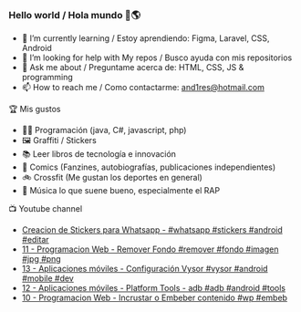 ### Hello world / Hola mundo 👋🌎

<!--
**xaca/xaca** is a ✨ _special_ ✨ repository because its `README.md` (this file) appears on your GitHub profile.

Here are some ideas to get you started:
-->

- 🌱 I’m currently learning / Estoy aprendiendo: Figma, Laravel, CSS, Android
- 🤔 I’m looking for help with My repos / Busco ayuda con mis repositorios
- 💬 Ask me about / Preguntame acerca de: HTML, CSS, JS & programming 
- 📫 How to reach me / Como contactarme: and1res@hotmail.com

🏆 Mis gustos
- 👨‍💻 Programación (java, C#, javascript, php)
- 🖼️ Graffiti / Stickers
- 📚 Leer libros de tecnología e innovación
- 💢 Comics (Fanzines, autobiografías, publicaciones independientes)
- 🚲 Crossfit (Me gustan los deportes en general)
- 🎤 Música lo que suene bueno, especialmente el RAP
<!--
📝 Frases
- "I only smile in the dark, I only smile when it's complicated" Raybiez
- "De lo que ves créete la mitad de lo que no ves no te creas nada" Kase O
-->
📺 Youtube channel
<!-- BLOG-POST-LIST:START -->
- [Creacion de Stickers para Whatsapp - #whatsapp #stickers #android #editar](https://www.youtube.com/watch?v=z9P9cv7yMa8)
- [11 - Programacion Web - Remover Fondo #remover #fondo #imagen #jpg #png](https://www.youtube.com/watch?v=Tz9peO1Y6u8)
- [13 - Aplicaciones móviles - Configuración Vysor #vysor #android #mobile #dev](https://www.youtube.com/watch?v=ekjpZB6-9sI)
- [12 - Aplicaciones móviles - Platform Tools - adb #adb #android #tools](https://www.youtube.com/watch?v=NNNOWcWAUPQ)
- [10 - Programacion Web - Incrustar o Embeber contenido #wp #embeb](https://www.youtube.com/watch?v=UiIMkl7DBu4)
<!-- BLOG-POST-LIST:END -->

